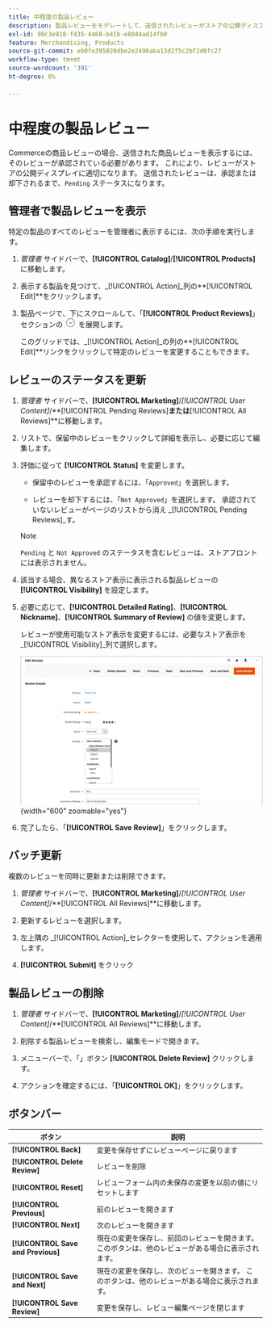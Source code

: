 ```yaml
---
title: 中程度の製品レビュー
description: 製品レビューをモデレートして、送信されたレビューがストアの公開ディスプレイに適切であることを確認する方法を説明します。
exl-id: 90c3e918-f435-4468-b41b-e8044ad14fb0
feature: Merchandising, Products
source-git-commit: eb0fe395020dbe2e2496aba13d2f5c2bf2d0fc27
workflow-type: tm+mt
source-wordcount: '391'
ht-degree: 0%

---
```


# 中程度の製品レビュー

Commerceの商品レビューの場合、送信された商品レビューを表示するには、そのレビューが承認されている必要があります。 これにより、レビューがストアの公開ディスプレイに適切になります。 送信されたレビューは、承認または却下されるまで、`Pending` ステータスになります。

## 管理者で製品レビューを表示

特定の製品のすべてのレビューを管理者に表示するには、次の手順を実行します。

1. _管理者_ サイドバーで、**[!UICONTROL Catalog]**/**[!UICONTROL Products]** に移動します。

1. 表示する製品を見つけて、_[!UICONTROL Action]_列の&#x200B;**[!UICONTROL Edit]**をクリックします。

1. 製品ページで、下にスクロールして、「**[!UICONTROL Product Reviews]**」セクションの ![ 展開セレクター ](../assets/icon-display-expand.png) を展開します。

   このグリッドでは、_[!UICONTROL Action]_の列の&#x200B;**[!UICONTROL Edit]**リンクをクリックして特定のレビューを変更することもできます。

## レビューのステータスを更新

1. _管理者_ サイドバーで、**[!UICONTROL Marketing]**/_[!UICONTROL User Content]_/**[!UICONTROL Pending Reviews]**または&#x200B;**[!UICONTROL All Reviews]**に移動します。

1. リストで、保留中のレビューをクリックして詳細を表示し、必要に応じて編集します。

1. 評価に従って **[!UICONTROL Status]** を変更します。

   - 保留中のレビューを承認するには、「`Approved`」を選択します。

   - レビューを却下するには、「`Not Approved`」を選択します。 承認されていないレビューがページのリストから消え _[!UICONTROL Pending Reviews]_す。

   >[!NOTE]
   >
   >`Pending` と `Not Approved` のステータスを含むレビューは、ストアフロントには表示されません。

1. 該当する場合、異なるストア表示に表示される製品レビューの **[!UICONTROL Visibility]** を設定します。

1. 必要に応じて、**[!UICONTROL Detailed Rating]**、**[!UICONTROL Nickname]**、**[!UICONTROL Summary of Review]** の値を変更します。

   レビューが使用可能なストア表示を変更するには、必要なストア表示を _[!UICONTROL Visibility]_列で選択します。

   ![ レビューページを編集 ](./assets/edit-review-page.png){width="600" zoomable="yes"}

1. 完了したら、「**[!UICONTROL Save Review]**」をクリックします。

## バッチ更新

複数のレビューを同時に更新または削除できます。

1. _管理者_ サイドバーで、**[!UICONTROL Marketing]**/_[!UICONTROL User Content]_/**[!UICONTROL All Reviews]**に移動します。

1. 更新するレビューを選択します。

1. 左上隅の _[!UICONTROL Action]_セレクターを使用して、アクションを適用します。

1. **[!UICONTROL Submit]** をクリック

## 製品レビューの削除

1. _管理者_ サイドバーで、**[!UICONTROL Marketing]**/_[!UICONTROL User Content]_/**[!UICONTROL All Reviews]**に移動します。

1. 削除する製品レビューを検索し、編集モードで開きます。

1. メニューバーで、「」ボタン **[!UICONTROL Delete Review]** クリックします。

1. アクションを確定するには、「**[!UICONTROL OK]**」をクリックします。

## ボタンバー

| ボタン | 説明 |
|----------|--------------|
| **[!UICONTROL Back]** | 変更を保存せずにレビューページに戻ります |
| **[!UICONTROL Delete Review]** | レビューを削除 |
| **[!UICONTROL Reset]** | レビューフォーム内の未保存の変更を以前の値にリセットします |
| **[!UICONTROL Previous]** | 前のレビューを開きます |
| **[!UICONTROL Next]** | 次のレビューを開きます |
| **[!UICONTROL Save and Previous]** | 現在の変更を保存し、前回のレビューを開きます。 このボタンは、他のレビューがある場合に表示されます。 |
| **[!UICONTROL Save and Next]** | 現在の変更を保存し、次のビューを開きます。 このボタンは、他のレビューがある場合に表示されます。 |
| **[!UICONTROL Save Review]** | 変更を保存し、レビュー編集ページを閉じます |
